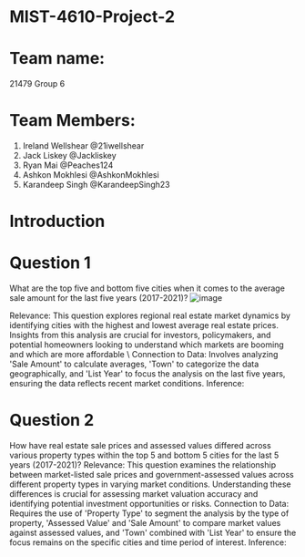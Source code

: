 # MIST-4610-Project-2
# Team name:
21479 Group 6
# Team Members:
1. Ireland Wellshear @21iwellshear
2. Jack Liskey @Jackliskey
3. Ryan Mai @Peaches124
4. Ashkon Mokhlesi  @AshkonMokhlesi
5. Karandeep Singh @KarandeepSingh23
# Introduction 

# Question 1
What are the top five and bottom five cities when it comes to the average sale amount for the last five years (2017-2021)?
![image](https://github.com/21iwellshear/MIST-4610-Project-2/assets/150079987/aeeaa57b-0161-4d10-8404-cd57ab68873a)

Relevance: This question explores regional real estate market dynamics by identifying cities with the highest and lowest average real estate prices. Insights from this analysis are crucial for investors, policymakers, and potential homeowners looking to understand which markets are booming and which are more affordable
\\ Connection to Data: Involves analyzing 'Sale Amount' to calculate averages, 'Town' to categorize the data geographically, and 'List Year' to focus the analysis on the last five years, ensuring the data reflects recent market conditions.
Inference: 

# Question 2
How have real estate sale prices and assessed values differed across various property types within the top 5 and bottom 5 cities for the last 5 years (2017-2021)? 
Relevance: This question examines the relationship between market-listed sale prices and government-assessed values across different property types in varying market conditions. Understanding these differences is crucial for assessing market valuation accuracy and identifying potential investment opportunities or risks.
Connection to Data: Requires the use of 'Property Type' to segment the analysis by the type of property, 'Assessed Value' and 'Sale Amount' to compare market values against assessed values, and 'Town' combined with 'List Year' to ensure the focus remains on the specific cities and time period of interest.
Inference:
